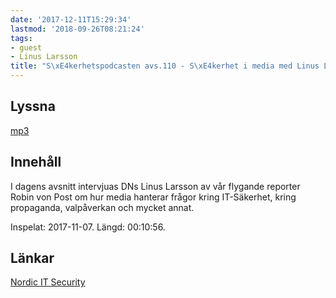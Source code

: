 ```yaml
---
date: '2017-12-11T15:29:34'
lastmod: '2018-09-26T08:21:24'
tags:
- guest
- Linus Larsson
title: "S\xE4kerhetspodcasten avs.110 - S\xE4kerhet i media med Linus Larsson"
---
```

## Lyssna

[mp3](http://traffic.libsyn.com/sakerhetspodcasten/RVPintro_-_Nordic_IT_Security_17_-_Linus_Larsson.mp3)

## Innehåll

I dagens avsnitt intervjuas DNs Linus Larsson av vår flygande reporter Robin von
Post om hur media hanterar frågor kring IT-Säkerhet, kring propaganda, valpåverkan
och mycket annat.



Inspelat: 2017-11-07. Längd: 00:10:56.

## Länkar

[Nordic IT Security](http://www.nordicitsecurity.com/speakers/linus-larsson/)




